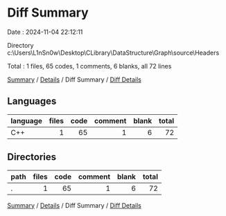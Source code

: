 # Diff Summary

Date : 2024-11-04 22:12:11

Directory c:\\Users\\L1nSn0w\\Desktop\\CLibrary\\DataStructure\\Graph\\source\\Headers

Total : 1 files,  65 codes, 1 comments, 6 blanks, all 72 lines

[Summary](results.md) / [Details](details.md) / Diff Summary / [Diff Details](diff-details.md)

## Languages
| language | files | code | comment | blank | total |
| :--- | ---: | ---: | ---: | ---: | ---: |
| C++ | 1 | 65 | 1 | 6 | 72 |

## Directories
| path | files | code | comment | blank | total |
| :--- | ---: | ---: | ---: | ---: | ---: |
| . | 1 | 65 | 1 | 6 | 72 |

[Summary](results.md) / [Details](details.md) / Diff Summary / [Diff Details](diff-details.md)